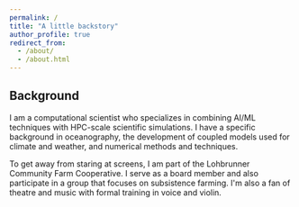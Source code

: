 ```yaml
---
permalink: /
title: "A little backstory"
author_profile: true
redirect_from: 
  - /about/
  - /about.html
---
```


Background
----------

I am a computational scientist who specializes in combining AI/ML techniques
with HPC-scale scientific simulations. I have a specific background in
oceanography, the development of coupled models used for climate and weather,
and numerical methods and techniques.

To get away from staring at screens, I am part of the Lohbrunner Community Farm
Cooperative. I serve as a board member and also participate in a group that
focuses on subsistence farming. I'm also a fan of theatre and music with formal
training in voice and violin. 